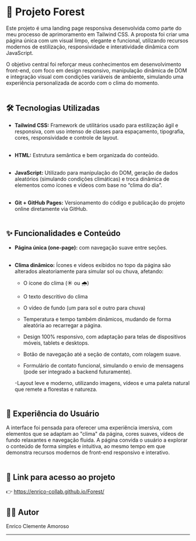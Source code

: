 # 🌲 Projeto Forest

Este projeto é uma landing page responsiva desenvolvida como parte do meu processo de aprimoramento em Tailwind CSS. A proposta foi criar uma página única com um visual limpo, elegante e funcional, utilizando recursos modernos de estilização, responsividade e interatividade dinâmica com JavaScript.

O objetivo central foi reforçar meus conhecimentos em desenvolvimento front-end, com foco em design responsivo, manipulação dinâmica de DOM e integração visual com condições variáveis de ambiente, simulando uma experiência personalizada de acordo com o clima do momento.<br><br>

## 🛠 Tecnologias Utilizadas
- **Tailwind CSS:** Framework de utilitários usado para estilização ágil e responsiva, com uso intenso de classes para espaçamento, tipografia, cores, responsividade e controle de layout.<br><br>

- **HTML:** Estrutura semântica e bem organizada do conteúdo.<br><br>

- **JavaScript:** Utilizado para manipulação do DOM, geração de dados aleatórios (simulando condições climáticas) e troca dinâmica de elementos como ícones e vídeos com base no “clima do dia”.<br><br>

- **Git + GitHub Pages:** Versionamento do código e publicação do projeto online diretamente via GitHub.<br><br>

## ✨ Funcionalidades e Conteúdo
- **Página única (one-page):** com navegação suave entre seções.<br><br>

- **Clima dinâmico:** Ícones e vídeos exibidos no topo da página são alterados aleatoriamente para simular sol ou chuva, afetando:<br>

  - O ícone do clima (☀️ ou 🌧️)<br>

  - O texto descritivo do clima<br>

  - O vídeo de fundo (um para sol e outro para chuva)<br>

  - Temperatura e tempo também dinâmicos, mudando de forma aleatória ao recarregar a página.<br>

  - Design 100% responsivo, com adaptação para telas de dispositivos móveis, tablets e desktops.<br>

  - Botão de navegação até a seção de contato, com rolagem suave.<br>

  - Formulário de contato funcional, simulando o envio de mensagens (pode ser integrado a backend futuramente).<br>

   -Layout leve e moderno, utilizando imagens, vídeos e uma paleta natural que remete a florestas e natureza.<br><br>

## 🧭 Experiência do Usuário
A interface foi pensada para oferecer uma experiência imersiva, com elementos que se adaptam ao "clima" da página, cores suaves, vídeos de fundo relaxantes e navegação fluida. A página convida o usuário a explorar o conteúdo de forma simples e intuitiva, ao mesmo tempo em que demonstra recursos modernos de front-end responsivo e interativo.<br><br>

## 🔗 Link para acesso ao projeto
👉 https://enrico-collab.github.io/Forest/

## 👨‍💻 Autor
Enrico Clemente Amoroso

__________________________________________________________________________________________________________
